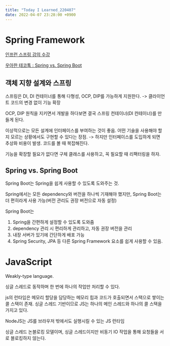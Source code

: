 ```yaml
---
title: "Today I Learned_220407"
date: 2022-04-07 23:28:00 +0900
---
```


# Spring Framework
[인프런 스프링 강의 수강](https://www.inflearn.com/course/%EC%8A%A4%ED%94%84%EB%A7%81-%ED%95%B5%EC%8B%AC-%EC%9B%90%EB%A6%AC-%EA%B8%B0%EB%B3%B8%ED%8E%B8/dashboard)

[우아한 테코톡 : Spring vs. Spring Boot](https://www.youtube.com/watch?v=6h9qmKWK6Io)

## 객체 지향 설계와 스프링
스프링은 DI, DI 컨테이너를 통해 다형성, OCP, DIP를 가능하게 지원한다. -> 클라이언트 코드의 변경 없이 기능 확장

OCP, DIP 원칙을 지키면서 개발을 하다보면 결국 스프링 컨테이너(DI 컨테이너)를 만들게 된다.

이상적으로는 모든 설계에 인터페이스를 부여하는 것이 좋음. 어떤 기술을 사용해야 할지 모르는 상황에서도 구현할 수 있다는 장점. -> 하지만 인터페이스를 도입하게 되면 추상화 비용이 발생. 코드를 볼 때 복잡해진다.

기능을 확장할 필요가 없다면 구체 클래스를 사용하고, 꼭 필요할 때 리팩터링을 하자.

## Spring vs. Spring Boot

Spring Boot는 Spring을 쉽게 사용할 수 있도록 도와주는 것.

Spring에서는 모든 dependency와 버전을 하나씩 기재해야 했지만, Spring Boot는 더 편히라게 사용 가능(버전 관리도 권장 버전으로 자동 설정)

Spring Boot는
1. Spring을 간편하게 설정할 수 있도록 도와줌
2. dependency 관리 시 편리하게 관리하고, 자동 권장 버전을 관리
3. 내장 서버가 있기에 간단하게 배포 가능
4. Spring Security, JPA 등 다른 Spring Framework 요소를 쉽게 사용할 수 있음.

# JavaScript
Weakly-type language.

싱글 스레드로 동작하며 한 번에 하나의 작업만 처리할 수 있다.

js의 런타임은 메모리 할당을 담당하는 메모리 힙과 코드가 호출되면서 스택으로 쌓이는 콜 스택이 존재. 싱글 스레드 기반이므로 JS는 하나의 메인 스레드와 하나의 콜 스택을 가지고 있다.

NodeJS는 JS를 브라우저 밖에서도 실행시킬 수 있는 JS 런타임

싱글 스레드 논블로킹 모델이며, 싱글 스레드이지만 비동기 IO 작업을 통해 요청들을 서로 블로킹하지 않는다.